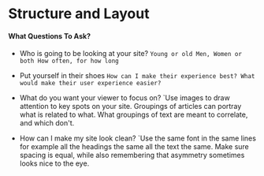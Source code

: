 # Structure and Layout

#### What Questions To Ask?

* Who is going to be looking at your site?
`Young or old
Men, Women or both
How often, for how long`

* Put yourself in their shoes
`How can I make their experience best?
What would make their user experience easier?`

* What do you want your viewer to focus on?
`Use images to draw attention to key spots on your site.
Groupings of articles can portray what is related to what. What groupings of text are meant to correlate, and which don't.

* How can I make my site look clean?
`Use the same font in the same lines for example all the headings the same all the text the same.
Make sure spacing is equal, while also remembering that asymmetry sometimes looks nice to the eye.
